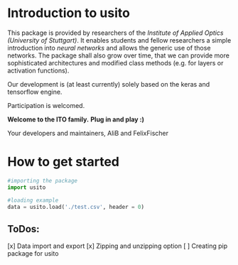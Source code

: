 # Introduction to usito

This package is provided by researchers of the *Institute of Applied Optics (University of Stuttgart)*. It enables students and fellow researchers a simple introduction into *neural networks* and allows the generic use of those networks. The package shall also grow over time, that we can provide more sophisticated architectures and modified class methods (e.g. for layers or activation functions). 

Our development is (at least currently) solely based on the keras and tensorflow engine.

Participation is welcomed.

**Welcome to the ITO family.**
**Plug in and play :)**

Your developers and maintainers,
AliB and FelixFischer

# How to get started
```python
#importing the package 
import usito

#loading example
data = usito.load('./test.csv', header = 0)
```

## ToDos:
[x] Data import and export
[x] Zipping and unzipping option
[ ] Creating pip package for usito